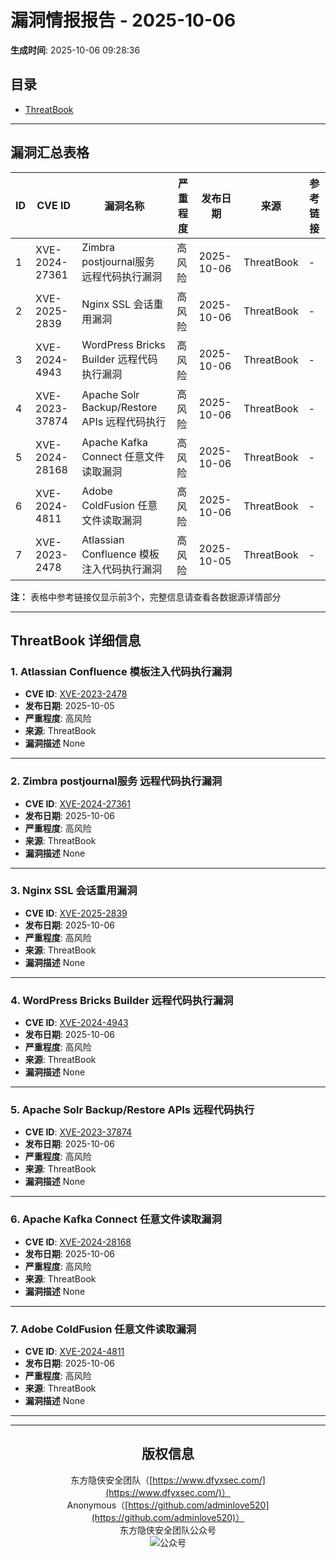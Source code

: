 # 漏洞情报报告 - 2025-10-06

**生成时间**: 2025-10-06 09:28:36

## 目录
- [ThreatBook](#threatbook)

---
## 漏洞汇总表格

| ID | CVE ID | 漏洞名称 | 严重程度 | 发布日期 | 来源 | 参考链接 |
|-----|--------|----------|----------|----------|------|----------|
| 1 | XVE-2024-27361 | Zimbra postjournal服务 远程代码执行漏洞 | 高风险 | 2025-10-06 | ThreatBook | - |
| 2 | XVE-2025-2839 | Nginx SSL 会话重用漏洞 | 高风险 | 2025-10-06 | ThreatBook | - |
| 3 | XVE-2024-4943 | WordPress Bricks Builder 远程代码执行漏洞 | 高风险 | 2025-10-06 | ThreatBook | - |
| 4 | XVE-2023-37874 | Apache Solr Backup/Restore APIs 远程代码执行 | 高风险 | 2025-10-06 | ThreatBook | - |
| 5 | XVE-2024-28168 | Apache Kafka Connect 任意文件读取漏洞 | 高风险 | 2025-10-06 | ThreatBook | - |
| 6 | XVE-2024-4811 | Adobe ColdFusion 任意文件读取漏洞 | 高风险 | 2025-10-06 | ThreatBook | - |
| 7 | XVE-2023-2478 | Atlassian Confluence 模板注入代码执行漏洞 | 高风险 | 2025-10-05 | ThreatBook | - |


**注：** 表格中参考链接仅显示前3个，完整信息请查看各数据源详情部分

---

## ThreatBook 详细信息

### 1. Atlassian Confluence 模板注入代码执行漏洞
- **CVE ID**: [XVE-2023-2478](https://cve.mitre.org/cgi-bin/cvename.cgi?name=XVE-2023-2478)
- **发布日期**: 2025-10-05
- **严重程度**: 高风险
- **来源**: ThreatBook
- **漏洞描述**
None
---
### 2. Zimbra postjournal服务 远程代码执行漏洞
- **CVE ID**: [XVE-2024-27361](https://cve.mitre.org/cgi-bin/cvename.cgi?name=XVE-2024-27361)
- **发布日期**: 2025-10-06
- **严重程度**: 高风险
- **来源**: ThreatBook
- **漏洞描述**
None
---
### 3. Nginx SSL 会话重用漏洞
- **CVE ID**: [XVE-2025-2839](https://cve.mitre.org/cgi-bin/cvename.cgi?name=XVE-2025-2839)
- **发布日期**: 2025-10-06
- **严重程度**: 高风险
- **来源**: ThreatBook
- **漏洞描述**
None
---
### 4. WordPress Bricks Builder 远程代码执行漏洞
- **CVE ID**: [XVE-2024-4943](https://cve.mitre.org/cgi-bin/cvename.cgi?name=XVE-2024-4943)
- **发布日期**: 2025-10-06
- **严重程度**: 高风险
- **来源**: ThreatBook
- **漏洞描述**
None
---
### 5. Apache Solr Backup/Restore APIs 远程代码执行
- **CVE ID**: [XVE-2023-37874](https://cve.mitre.org/cgi-bin/cvename.cgi?name=XVE-2023-37874)
- **发布日期**: 2025-10-06
- **严重程度**: 高风险
- **来源**: ThreatBook
- **漏洞描述**
None
---
### 6. Apache Kafka Connect 任意文件读取漏洞
- **CVE ID**: [XVE-2024-28168](https://cve.mitre.org/cgi-bin/cvename.cgi?name=XVE-2024-28168)
- **发布日期**: 2025-10-06
- **严重程度**: 高风险
- **来源**: ThreatBook
- **漏洞描述**
None
---
### 7. Adobe ColdFusion 任意文件读取漏洞
- **CVE ID**: [XVE-2024-4811](https://cve.mitre.org/cgi-bin/cvename.cgi?name=XVE-2024-4811)
- **发布日期**: 2025-10-06
- **严重程度**: 高风险
- **来源**: ThreatBook
- **漏洞描述**
None
---

---
<div align="center">

## 版权信息

东方隐侠安全团队（[https://www.dfyxsec.com/](https://www.dfyxsec.com/)）  
Anonymous（[https://github.com/adminlove520](https://github.com/adminlove520)）  
东方隐侠安全团队公众号  
![公众号](../wemp.jpg)

</div>
